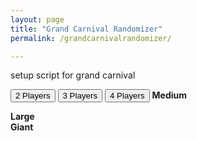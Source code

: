 ```yaml
---
layout: page
title: "Grand Carnival Randomizer"
permalink: /grandcarnivalrandomizer/

---
```

setup script for grand carnival  
<script src="{{ site.baseurl }}{% link assets/grandcarnival.js %}"> </script>
<button onclick="newQuote(2)">2 Players</button> <button onclick="newQuote(3)">3 Players</button> <button onclick="newQuote(4)">4 Players</button>
<b>Medium</b> 
<div id="mediumDisplay"></div>
<b>Large</b> 
<div id="largeDisplay"></div>
<b>Giant</b> 
<div id="giantDisplay"></div>
